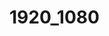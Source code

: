 <!-- generated by markdown-notes-tree -->

# 1920\_1080

<!-- optional markdown-notes-tree directory description starts here -->

<!-- optional markdown-notes-tree directory description ends here -->



